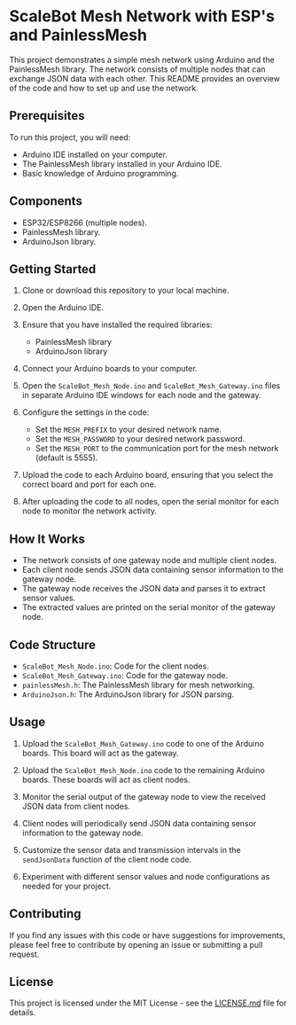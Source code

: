 # ScaleBot Mesh Network with ESP's and PainlessMesh

This project demonstrates a simple mesh network using Arduino and the PainlessMesh library. The network consists of multiple nodes that can exchange JSON data with each other. This README provides an overview of the code and how to set up and use the network.

## Prerequisites

To run this project, you will need:

- Arduino IDE installed on your computer.
- The PainlessMesh library installed in your Arduino IDE.
- Basic knowledge of Arduino programming.

## Components

- ESP32/ESP8266 (multiple nodes).
- PainlessMesh library.
- ArduinoJson library.

## Getting Started

1. Clone or download this repository to your local machine.

2. Open the Arduino IDE.

3. Ensure that you have installed the required libraries:
   - PainlessMesh library
   - ArduinoJson library

4. Connect your Arduino boards to your computer.

5. Open the `ScaleBot_Mesh_Node.ino` and `ScaleBot_Mesh_Gateway.ino` files in separate Arduino IDE windows for each node and the gateway.

6. Configure the settings in the code:
   - Set the `MESH_PREFIX` to your desired network name.
   - Set the `MESH_PASSWORD` to your desired network password.
   - Set the `MESH_PORT` to the communication port for the mesh network (default is 5555).

7. Upload the code to each Arduino board, ensuring that you select the correct board and port for each one.

8. After uploading the code to all nodes, open the serial monitor for each node to monitor the network activity.

## How It Works

- The network consists of one gateway node and multiple client nodes.
- Each client node sends JSON data containing sensor information to the gateway node.
- The gateway node receives the JSON data and parses it to extract sensor values.
- The extracted values are printed on the serial monitor of the gateway node.

## Code Structure

- `ScaleBot_Mesh_Node.ino`: Code for the client nodes.
- `ScaleBot_Mesh_Gateway.ino`: Code for the gateway node.
- `painlessMesh.h`: The PainlessMesh library for mesh networking.
- `ArduinoJson.h`: The ArduinoJson library for JSON parsing.

## Usage

1. Upload the `ScaleBot_Mesh_Gateway.ino` code to one of the Arduino boards. This board will act as the gateway.

2. Upload the `ScaleBot_Mesh_Node.ino` code to the remaining Arduino boards. These boards will act as client nodes.

3. Monitor the serial output of the gateway node to view the received JSON data from client nodes.

4. Client nodes will periodically send JSON data containing sensor information to the gateway node.

5. Customize the sensor data and transmission intervals in the `sendJsonData` function of the client node code.

6. Experiment with different sensor values and node configurations as needed for your project.

## Contributing

If you find any issues with this code or have suggestions for improvements, please feel free to contribute by opening an issue or submitting a pull request.

## License

This project is licensed under the MIT License - see the [LICENSE.md](LICENSE.md) file for details.
